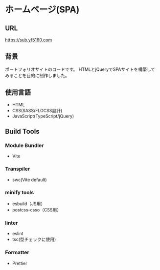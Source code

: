 # ホームページ(SPA)
## URL
https://sub.yf5160.com

## 背景
ポートフォリオサイトのコードです。
HTMLとjQueryでSPAサイトを構築してみることを目的に制作しました。

## 使用言語
- HTML
- CSS(SASS/FLOCSS設計)
- JavaScript(TypeScript/jQuery)

## Build Tools 
### Module Bundler 
  - Vite

### Transpiler
  - swc(Vite default)

### minify tools
  -  esbuild（JS用）
  -  postcss-csso（CSS用）

### linter 
- eslint
- tsc(型チェックに使用)

### Formatter
- Prettier



